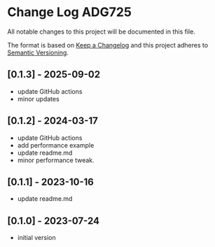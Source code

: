 # Change Log ADG725

All notable changes to this project will be documented in this file.

The format is based on [Keep a Changelog](http://keepachangelog.com/)
and this project adheres to [Semantic Versioning](http://semver.org/).


## [0.1.3] - 2025-09-02
- update GitHub actions
- minor updates

## [0.1.2] - 2024-03-17
- update GitHub actions
- add performance example
- update readme.md
- minor performance tweak.


## [0.1.1] - 2023-10-16
- update readme.md

## [0.1.0] - 2023-07-24
- initial version

